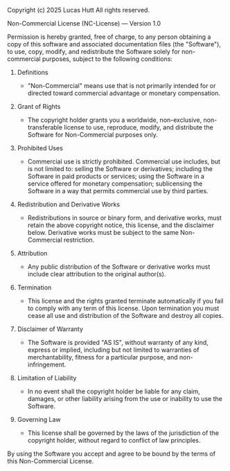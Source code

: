 Copyright (c) 2025 Lucas Hutt
All rights reserved.

Non-Commercial License (NC-License) — Version 1.0

Permission is hereby granted, free of charge, to any person obtaining a copy
of this software and associated documentation files (the "Software"), to use,
copy, modify, and redistribute the Software solely for non-commercial purposes,
subject to the following conditions:

1. Definitions
   - "Non-Commercial" means use that is not primarily intended for or directed
     toward commercial advantage or monetary compensation.

2. Grant of Rights
   - The copyright holder grants you a worldwide, non-exclusive, non-transferable
     license to use, reproduce, modify, and distribute the Software for
     Non-Commercial purposes only.

3. Prohibited Uses
   - Commercial use is strictly prohibited. Commercial use includes, but is not
     limited to: selling the Software or derivatives; including the Software in
     paid products or services; using the Software in a service offered for
     monetary compensation; sublicensing the Software in a way that permits
     commercial use by third parties.

4. Redistribution and Derivative Works
   - Redistributions in source or binary form, and derivative works, must
     retain the above copyright notice, this license, and the disclaimer
     below. Derivative works must be subject to the same Non-Commercial
     restriction.

5. Attribution
   - Any public distribution of the Software or derivative works must include
     clear attribution to the original author(s).

6. Termination
   - This license and the rights granted terminate automatically if you fail
     to comply with any term of this license. Upon termination you must cease
     all use and distribution of the Software and destroy all copies.

7. Disclaimer of Warranty
   - The Software is provided "AS IS", without warranty of any kind, express or
     implied, including but not limited to warranties of merchantability,
     fitness for a particular purpose, and non-infringement.

8. Limitation of Liability
   - In no event shall the copyright holder be liable for any claim, damages,
     or other liability arising from the use or inability to use the Software.

9. Governing Law
   - This license shall be governed by the laws of the jurisdiction of the
     copyright holder, without regard to conflict of law principles.

By using the Software you accept and agree to be bound by the terms of this
Non-Commercial License.
